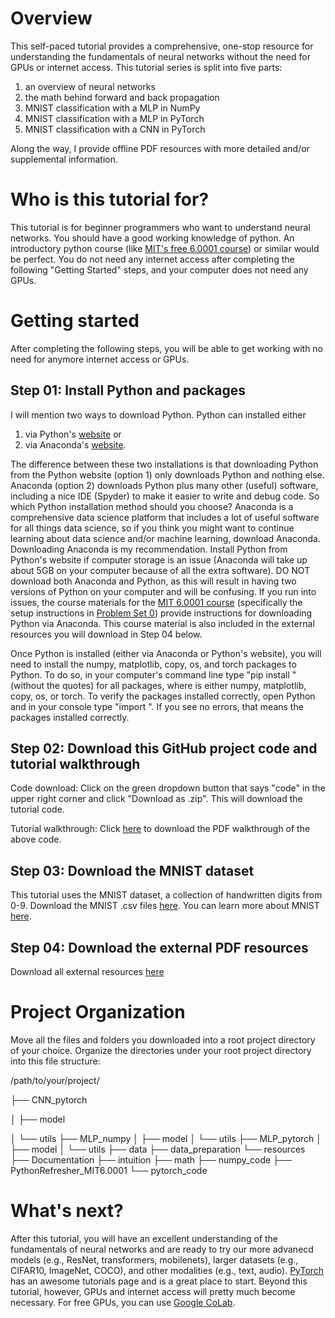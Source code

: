 # Overview
This self-paced tutorial provides a comprehensive, one-stop resource for understanding the fundamentals of neural networks without the need for GPUs or internet access.  This tutorial series is split into five parts:
1. an overview of neural networks
2. the math behind forward and back propagation
3. MNIST classification with a MLP in NumPy
4. MNIST classification with a MLP in PyTorch
5. MNIST classification with a CNN in PyTorch


Along the way, I provide offline PDF resources with more detailed and/or supplemental information.
# Who is this tutorial for?
This tutorial is for beginner programmers who want to understand neural networks. You should have a good working knowledge of python. An introductory python course (like [MIT's free 6.0001 course](https://ocw.mit.edu/courses/6-0001-introduction-to-computer-science-and-programming-in-python-fall-2016/pages/syllabus/)) or similar would be perfect. You do not need any internet access after completing the following "Getting Started" steps, and your computer does not need any GPUs.

# Getting started
After completing the following steps, you will be able to get working with no need for anymore internet access or GPUs.

## Step 01: Install Python and packages
I will mention two ways to download Python. Python can installed either
1. via Python's [website](https://www.python.org/downloads/) or
2. via Anaconda's [website](https://www.anaconda.com/products/individual).


The difference between these two installations is that downloading Python from the Python website (option 1) only downloads Python and nothing else. Anaconda (option 2) downloads Python plus many other (useful) software, including a nice IDE (Spyder) to make it easier to write and debug code. So which Python installation method should you choose? Anaconda is a comprehensive data science platform that includes a lot of useful software for all things data science, so if you think you might want to continue learning about data science and/or machine learning, download Anaconda. Downloading Anaconda is my recommendation. Install Python from Python's website if computer storage is an issue (Anaconda will take up about 5GB on your computer because of all the extra software). DO NOT download both Anaconda and Python, as this will result in having two versions of Python on your computer and will be confusing. If you run into issues, the course materials for the [MIT 6.0001 course](https://ocw.mit.edu/courses/6-0001-introduction-to-computer-science-and-programming-in-python-fall-2016/pages/syllabus/) 
(specifically the setup instructions in [Problem Set 0](https://ocw.mit.edu/courses/6-0001-introduction-to-computer-science-and-programming-in-python-fall-2016/pages/assignments/)) provide instructions for downloading Python via Anaconda. This course material is also included in the external resources you will download in Step 04 below.


Once Python is installed (either via Anaconda or Python's website), you will need to install the numpy, matplotlib, copy, os, and torch packages to Python. To do so, in your computer's command line type "pip install <package>" (without the quotes) for all packages, where <package> is either numpy, matplotlib, copy, os, or torch. To verify the packages installed correctly, open Python and in your console type "import <package>". If you see no errors, that means the packages installed correctly.

## Step 02: Download this GitHub project code and tutorial walkthrough
Code download: Click on the green dropdown button that says "code" in the upper right corner and click "Download as .zip". This will download the tutorial code.

Tutorial walkthrough: Click [here](TODO) to download the PDF walkthrough of the above code.

## Step 03: Download the MNIST dataset
This tutorial uses the MNIST dataset, a collection of handwritten digits from 0-9. Download the MNIST .csv files [here](https://drive.google.com/drive/folders/1prkKWdSNq_SK_q5Duj-hyh4Y0nvXrlcH?usp=drive_link). You can learn more about MNIST [here](http://yann.lecun.com/exdb/mnist/).

## Step 04: Download the external PDF resources
Download all external resources [here](https://drive.google.com/drive/folders/1OQEgalDeaHa5KrD6NLxP5t8pGGQu--OI?usp=sharing)

# Project Organization
Move all the files and folders you downloaded into a root project directory of your choice. Organize the directories under your root project directory into this file structure:


/path/to/your/project/

├── CNN_pytorch

│   ├── model

│   └── utils
├── MLP_numpy
│   ├── model
│   └── utils
├── MLP_pytorch
│   ├── model
│   └── utils
├── data
├── data_preparation
└── resources
    ├── Documentation
    ├── intuition
    ├── math
    ├── numpy_code
    ├── PythonRefresher_MIT6.0001
    └── pytorch_code


# What's next?
After this tutorial, you will have an excellent understanding of the fundamentals of neural networks and are ready to try our more advanecd models (e.g., ResNet, transformers, mobilenets), larger datasets (e.g., CIFAR10, ImageNet, COCO), and other modalities (e.g., text, audio). [PyTorch](https://pytorch.org/tutorials/) has an awesome tutorials page and is a great place to start. Beyond this tutorial, however, GPUs and internet access will pretty much become necessary. For free GPUs, you can use [Google CoLab](https://colab.research.google.com/). 
